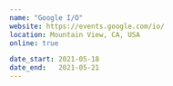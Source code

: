 ```yaml
---
name: "Google I/O"
website: https://events.google.com/io/
location: Mountain View, CA, USA
online: true 

date_start: 2021-05-18
date_end:   2021-05-21
---
```

